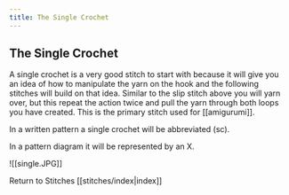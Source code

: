 ```yaml
---
title: The Single Crochet
---
```


## The Single Crochet 
A single crochet is a very good stitch to start with because it will give you an idea of how to manipulate the yarn on the hook and the following stitches will build on that idea. Similar to the slip stitch above you will yarn over, but this repeat the action twice and pull the yarn through both loops you have created. This is the primary stitch used for [[amigurumi]].

In a written pattern a single crochet will be abbreviated (sc).

In a pattern diagram it will be represented by an X.

![[single.JPG]]



Return to Stitches [[stitches/index|index]]